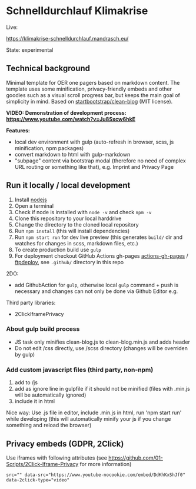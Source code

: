 # Schnelldurchlauf Klimakrise

Live:

https://klimakrise-schnelldurchlauf.mandrasch.eu/

State: experimental

## Technical background

Minimal template for OER one pagers based on markdown content. The template uses some minification, privacy-friendly embeds and other goodies such as a visual scroll progress bar, but keeps the main goal of simplicity in mind. Based on [startbootstrap/clean-blog](https://startbootstrap.com/themes/clean-blog/) (MIT license).

**VIDEO: Demonstration of development process: https://www.youtube.com/watch?v=Ju8Sxcw6hkE**

**Features:**
- local dev environment with gulp (auto-refresh in browser, scss, js minification, npm packages)
- convert markdown to html with gulp-markdown
- "subpage" content via bootstrap modal (therefore no need of complex URL routing or something like that), e.g. Imprint and Privacy Page

## Run it locally / local development

1. Install [nodejs](https://nodejs.org/en/download/)
1. Open a terminal
1. Check if node is installed with `node -v` and check `npm -v`
1. Clone this repository to your local harddrive
1. Change the directory to the cloned local repository
1. Run `npm install` (this will install dependencies)
1. Run `npm start run` for dev live preview (this generates `build/` dir and watches for changes in scss, markdown files, etc.)
1. To create production build use `gulp`
1. For deployment checkout GitHub Actions gh-pages [actions-gh-pages](https://github.com/peaceiris/actions-gh-pages) / [ftpdeploy](https://github.com/SamKirkland/FTP-Deploy-Action), see `.github/` directory in this repo

2DO:
- add GithubAction for `gulp`, otherwise local `gulp` command + push is necessary and changes can not only be done via Github Editor e.g.

Third party libraries:

- 2ClickIframePrivacy

### About gulp build process

- JS task only minifies clean-blog.js to clean-blog.min.js and adds header
- Do not edit /css directly, use /scss directory (changes will be overriden by gulp)

### Add custom javascript files (third party, non-npm)

1. add to /js
2. add as ignore line in gulpfile if it should not be minified (files with .min.js will be automatically ignored)
3. include it in html

Nice way: Use .js file in editor, include .min.js in html, run 'npm start run' while developing (this will automatically minify your js if you change something and reload the browser)

## Privacy embeds (GDPR, 2Click)

Use iframes with following attributes (see https://github.com/01-Scripts/2Click-Iframe-Privacy for more information)
```
src="" data-src="https://www.youtube-nocookie.com/embed/DdKhKxShJf0" data-2click-type="video"
```
